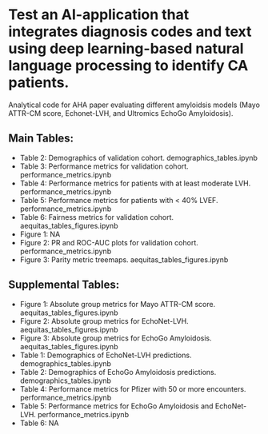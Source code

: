 # Test an AI-application that integrates diagnosis codes and text using deep learning-based natural language processing to identify CA patients.

Analytical code for AHA paper evaluating different amyloidsis models (Mayo ATTR-CM score, Echonet-LVH, and Ultromics EchoGo Amyloidosis).


## Main Tables:
- Table 2: Demographics of validation cohort. demographics_tables.ipynb
- Table 3: Performance metrics for validation cohort. performance_metrics.ipynb
- Table 4: Performance metrics for patients with at least moderate LVH. performance_metrics.ipynb
- Table 5: Performance metrics for patients with < 40% LVEF. performance_metrics.ipynb
- Table 6: Fairness metrics for validation cohort. aequitas_tables_figures.ipynb
- Figure 1: NA
- Figure 2: PR and ROC-AUC plots for validation cohort. performance_metrics.ipynb
- Figure 3: Parity metric treemaps. aequitas_tables_figures.ipynb

## Supplemental Tables:
- Figure 1: Absolute group metrics for Mayo ATTR-CM score. aequitas_tables_figures.ipynb
- Figure 2: Absolute group metrics for EchoNet-LVH. aequitas_tables_figures.ipynb
- Figure 3: Absolute group metrics for EchoGo Amyloidosis. aequitas_tables_figures.ipynb
- Table 1: Demographics of EchoNet-LVH predictions. demographics_tables.ipynb
- Table 2: Demographics of EchoGo Amyloidosis predictions. demographics_tables.ipynb
- Table 4: Performance metrics for Pfizer with 50 or more encounters. performance_metrics.ipynb
- Table 5: Performance metrics for EchoGo Amyloidosis and EchoNet-LVH. performance_metrics.ipynb
- Table 6: NA
